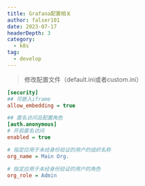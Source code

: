 ```yaml
---
title: Grafana配置相关
author: falser101
date: 2023-07-17
headerDepth: 3
category:
  - k8s
tag:
  - develop
---
```


> 修改配置文件（default.ini或者custom.ini）

```ini
[security]
## 可嵌入iframe
allow_embedding = true

## 匿名访问且配置角色
[auth.anonymous]
# 开启匿名访问
enabled = true

# 指定应用于未经身份验证的用户的组织名称
org_name = Main Org.

# 指定应用于未经身份验证的用户的角色
org_role = Admin
```